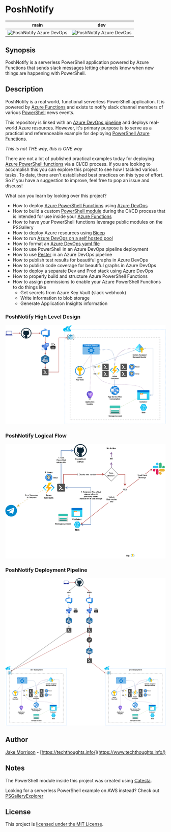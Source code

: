 # PoshNotify

main | dev
--- | --- |
![PoshNotify Azure DevOps](https://dev.azure.com/techthoughtsdevops/PoshNotify/_apis/build/status/PoshNotify?branchName=main) | ![PoshNotify Azure DevOps](https://dev.azure.com/techthoughtsdevops/PoshNotify/_apis/build/status/PoshNotify-Dev?branchName=dev)

## Synopsis

PoshNotify is a serverless PowerShell application powered by Azure Functions that sends slack messages letting channels know when new things are happening with PowerShell.

## Description

PoshNotify is a real world, functional serverless PowerShell application. It is powered by [Azure Functions](https://docs.microsoft.com/azure/azure-functions/) and exists to notify slack channel members of various [PowerShell](https://github.com/PowerShell/PowerShell) news events.

This repository is linked with an [Azure DevOps pipeline](https://azure.microsoft.com/services/devops/) and deploys real-world Azure resources. However, it's primary purpose is to serve as a practical and referenceable example for deploying [PowerShell Azure Functions](https://docs.microsoft.com/en-us/azure/azure-functions/functions-reference-powershell).

*This is not THE way, this is ONE way*

There are not a lot of published practical examples today for deploying [Azure PowerShell functions](https://docs.microsoft.com/en-us/azure/azure-functions/functions-reference-powershell) via a CI/CD process. If you are looking to accomplish this you can explore this project to see how I tackled various tasks. To date, there aren't established best practices on this type of effort. So if you have a suggestion to improve, feel free to pop an issue and discuss!

What can you learn by looking over this project?

- How to deploy [Azure PowerShell Functions](https://docs.microsoft.com/en-us/azure/azure-functions/functions-reference-powershell) using [Azure DevOps]((https://azure.microsoft.com/services/devops/))
- How to build a custom [PowerShell module](https://docs.microsoft.com/powershell/scripting/developer/module/writing-a-windows-powershell-module?view=powershell-7.1) during the CI/CD process that is intended for use inside your [Azure Functions]((https://docs.microsoft.com/azure/azure-functions/))
- How to have your PowerShell functions leverage public modules on the PSGallery
- How to deploy Azure resources using [Bicep](https://github.com/Azure/bicep)
- How to run [Azure DevOps on a self hosted pool](https://docs.microsoft.com/azure/devops/pipelines/agents/v2-windows?view=azure-devops)
- How to format an [Azure DevOps yaml file](https://docs.microsoft.com/azure/devops/pipelines/)
- How to use PowerShell in an Azure DevOps pipeline deployment
- How to use [Pester](https://github.com/pester/Pester) in an Azure DevOps pipeline
- How to publish test results for beautiful graphs in Azure DevOps
- How to publish code coverage for beautiful graphs in Azure DevOps
- How to deploy a separate Dev and Prod stack using Azure DevOps
- How to properly build and structure Azure PowerShell Functions
- How to assign permissions to enable your Azure PowerShell Functions to do things like
  - Get secrets from Azure Key Vault (slack webhook)
  - Write information to blob storage
  - Generate Application Insights information

### PoshNotify High Level Design

<p align="center">
    <img src="./media/PoshNotify_HLD.png" alt="PoshNotify High Level Design" >
</p>

### PoshNotify Logical Flow

<p align="center">
    <img src="./media/function_flow.png" alt="PoshNotify functional flow diagram" >
</p>

### PoshNotify Deployment Pipeline

<p align="center">
    <img src="./media/PoshNotify_Pipeline.png" alt="PoshNotify Pipeline Deployment" >
</p>

## Author

[Jake Morrison](https://twitter.com/JakeMorrison) - [https://techthoughts.info/](https://www.techthoughts.info/)

## Notes

The PowerShell module inside this project was created using [Catesta](https://github.com/techthoughts2/Catesta).

Looking for a serverless PowerShell example on AWS instead? Check out [PSGalleryExplorer](https://github.com/techthoughts2/PSGalleryExplorer)

## License

This project is [licensed under the MIT License](LICENSE).
